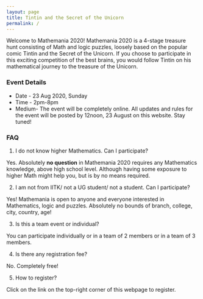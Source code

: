 ```yaml
---
layout: page
title: Tintin and the Secret of the Unicorn
permalink: /
---
```

Welcome to Mathemania 2020!
Mathemania 2020 is a 4-stage treasure hunt consisting of Math and logic puzzles, loosely based on the popular comic Tintin and the Secret of the Unicorn.
If you choose to participate in this exciting competition of the best brains, you would follow Tintin on his mathematical journey to the treasure of the Unicorn.

### Event Details
* Date - 23 Aug 2020, Sunday
* Time - 2pm-8pm
* Medium- The event will be completely online. All updates and rules for the event will be posted by 12noon, 23 August on this website. Stay tuned!

### FAQ
1. I do not know higher Mathematics. Can I participate?

Yes. Absolutely **no question** in Mathemania 2020 requires any Mathematics knowledge, above high school level. Although having some exposure to higher Math might help you, but is by no means required. 

2. I am not from IITK/ not a UG student/ not a student. Can I participate?

Yes! Mathemania is open to anyone and everyone interested in Mathematics, logic and puzzles. Absolutely no bounds of branch, college, city, country, age!

3. Is this a team event or individual?

You can participate individually or in a team of 2 members or in a team of 3 members. 

4. Is there any registration fee?

No. Completely free!

5. How to register?

Click on the link on the top-right corner of this webpage to register. 
